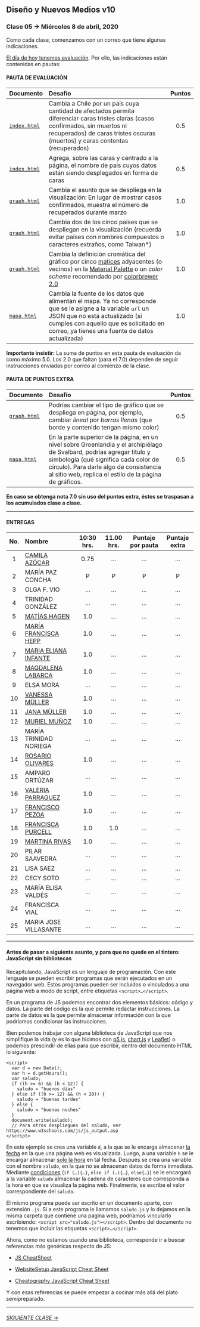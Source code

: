 ## Diseño y Nuevos Medios v10 

### Clase 05 → Miércoles 8 de abril, 2020

Como cada clase, comenzamos con un correo que tiene algunas indicaciones. 

[El día de hoy tenemos evaluación](https://profesorfaco.github.io/dno037-2020/clase-05/). Por ello, las indicaciones están contenidas en pautas:

#### PAUTA DE EVALUACIÓN

| Documento    | Desafío            				        		   | Puntos |
|:-------------|:------------------------------------------|:------:|
| [`index.html`](https://github.com/profesorfaco/dno037-2020/blob/gh-pages/clase-05/index.html) | Cambia a Chile por un país cuya cantidad de afectados permita diferenciar caras tristes claras (casos confirmados, sin muertos ni recuperados) de caras tristes oscuras (muertos) y caras contentas (recuperados) | 0.5 |
| [`index.html`](https://github.com/profesorfaco/dno037-2020/blob/gh-pages/clase-05/index.html) | Agrega, sobre las caras y centrado a la página, el nombre de país cuyos datos están siendo desplegados en forma de caras | 0.5 |
| [`graph.html`](https://github.com/profesorfaco/dno037-2020/blob/gh-pages/clase-05/graph.html) | Cambia el asunto que se despliega en la visualización: En lugar de mostrar casos confirmados, muestra el número de recuperados durante marzo | 1.0 |
| [`graph.html`](https://github.com/profesorfaco/dno037-2020/blob/gh-pages/clase-05/graph.html) | Cambia dos de los cinco países que se despliegan en la visualización (recuerda evitar países con nombres compuestos o caracteres extraños, como Taiwan*) | 1.0 |
| [`graph.html`](https://github.com/profesorfaco/dno037-2020/blob/gh-pages/clase-05/graph.html) | Cambia la definición cromática del gráfico por cinco [matices](http://proyectacolor.cl/teoria-de-los-colores/propiedades-de-los-colores/) adyacentes (o vecinos) en la [Material Palette](https://material.io/resources/color/) o un *color scheme* recomendado por [colorbrewer 2.0](https://colorbrewer2.org/#type=qualitative&scheme=Set1&n=5) | 1.0 |
| [`mapa.html`](https://github.com/profesorfaco/dno037-2020/blob/gh-pages/clase-05/mapa.html) | Cambia la fuente de los datos que alimentan el mapa. Ya no corresponde que se le asigne a la variable `url` un JSON que no está actualizado (si cumples con aquello que es solicitado en correo, ya tienes una fuente de datos actualizada) | 1.0 |

**Importante insistir:** La suma de puntos en esta pauta de evaluación da como máximo 5.0. Los 2.0 que faltan (para el 7.0) dependen de seguir instrucciones enviadas por correo al comienzo de la clase.

#### PAUTA DE PUNTOS EXTRA

| Documento    | Desafío            				        		   | Puntos |
|:-------------|:------------------------------------------|:------:|
| [`graph.html`](https://github.com/profesorfaco/dno037-2020/blob/gh-pages/clase-05/graph.html) | Podrías cambiar el tipo de gráfico que se despliega en página, por ejemplo, cambiar *lineal* por *barras llenas* (que borde y contenido tengan mismo color) | 0.5 |
| [`mapa.html`](https://github.com/profesorfaco/dno037-2020/blob/gh-pages/clase-05/mapa.html) | En la parte superior de la página, en un nivel sobre Groenlandia y el archipiélago de Svalbard, podrías agregar título y simbología (qué significa cada color de círculo). Para darle algo de consistencia al sitio web, replica el estilo de la página de gráficos. | 0.5 |

**En caso se obtenga nota 7.0 sin uso del puntos extra, éstos se traspasan a los acumulados clase a clase.**

- - - - - - - - 

#### ENTREGAS

| No.   | Nombre                | 10:30 hrs. | 11.00 hrs. | Puntaje por pauta | Puntaje extra | 
|:-----:|:----------------------|:----------:|:----------:|:------------------:|:-------------:|
|   1   | [CAMILA AZÓCAR](https://camiazocar.github.io/clase-05/) | 0.75 | … | … | … | 
|   2   | MARÍA PAZ CONCHA       | P | P | P | P |  
|   3   | OLGA F. VIO            | … | … | … | … |  
|   4   | TRINIDAD GONZÁLEZ      | … | … | … | … |  
|   5   | [MATÍAS HAGEN](https://matihagene.github.io/clase-05/) | 1.0 | … | … | … |  
|   6   | [MARÍA FRANCISCA HEPP](https://franhepp.github.io/clase-05/) | 1.0 | … | … | … |  
|   7   | [MARIA ELIANA INFANTE](https://maritainfante.github.io/clase-05/) | 1.0 | … | … | … |  
|   8   | [MAGDALENA LABARCA](https://maidalw.github.io/clase-05/) | 1.0 | … | … | … |  
|   9   | ELSA MORA              | … | … | … | … |  
|  10   | [VANESSA MÜLLER](https://vymuller.github.io/clase-05/) | 1.0 | … | … | … | 
|  11   | [JANA MÜLLER](https://maritainfante.github.io/clase_05/) | 1.0 | … | … | … | 
|  12   | [MURIEL MUÑOZ](https://murimu.github.io/clase-05/) | 1.0 | … | … | … | 
|  13   | MARÍA TRINIDAD NORIEGA | … | … | … | … | 
|  14   | [ROSARIO OLIVARES](https://rosarioof.github.io/Clase-05/) | 1.0 | … | … | … | 
|  15   | AMPARO ORTÚZAR         | … | … | … | … | 
|  16   | [VALERIA PARRAGUEZ](https://valeriaparraguezojeda.github.io/clase-05/) | 1.0 | … | … | … | 
|  17   | [FRANCISCO PEZOA](https://panshios.github.io/clase-05/ ) | 1.0 | … | … | … | 
|  18   | [FRANCISCA PURCELL](https://github.com/fmpurcell/Clase-05/) | 1.0 | 1.0 | … | … | 
|  19   | [MARTINA RIVAS](https://mrivas29.github.io/clase-05/) | 1.0 | … | … | … | 
|  20   | PILAR SAAVEDRA         | … | … | … | … | 
|  21   | LISA SAEZ              | … | … | … | … | 
|  22   | CECY SOTO              | … | … | … | … | 
|  23   | MARÍA ELISA VALDÉS     | … | … | … | … | 
|  24   | FRANCISCA VIAL         | … | … | … | … | 
|  25   | MARIA JOSE VILLASANTE  | … | … | … | … | 

- - - - - - - - - - - -

#### Antes de pasar a siguiente asunto, y para que no quede en el tintero: JavaScript sin bibliotecas

Recapitulando, JavaScript es un lenguaje de programación. Con este lenguaje se pueden escribir programas que serán ejecutados en un navegador web. Estos programas pueden ser incluidos o vinculados a una página web a modo de script, entre etiquetas `<script>…</script>`. 

En un programa de JS podemos encontrar dos elementos básicos: código y datos. La parte del código es la que permite redactar instrucciones. La parte de datos es la que permite almacenar información con la que podríamos condicionar las instrucciones. 

Bien podemos trabajar con alguna biblioteca de JavaScript que nos simplifique la vida (y es lo que hicimos con [p5.js](https://p5js.org/es/), [chart.js](https://www.chartjs.org/) y [Leaflet](https://leafletjs.com/)) o podemos prescindir de ellas para que escribir, dentro del documento HTML lo siguiente: 

```
<script>
  var d = new Date();
  var h = d.getHours();
  var saludo;
  if ((h >= 6) && (h < 12)) { 
    saludo = "buenos días"
  } else if ((h >= 12) && (h < 20)) {
    saludo = "buenas tardes"
  } else { 
    saludo = "buenas noches"
  }
  document.write(saludo);
  // Para otros despliegues del saludo, ver https://www.w3schools.com/js/js_output.asp  
</script>
```

En este ejemplo se crea una variable `d`, a la que se le encarga almacenar [la fecha](https://developer.mozilla.org/es/docs/Web/JavaScript/Referencia/Objetos_globales/Date) en la que una página web es visualizada. Luego, a una variable `h` se le encargar almacenar [solo la hora](https://developer.mozilla.org/es/docs/Web/JavaScript/Referencia/Objetos_globales/Date/getHours) en tal fecha. Después se crea una variable con el nombre `saludo`, en la que no se almacenan datos de forma inmediata. Mediante [condiciones](https://developer.mozilla.org/en-US/docs/Web/JavaScript/Reference/Statements/if...else) (`if (…){…}`, `else if (…){…}`, `else{…}`) se le encargará a la variable `saludo` almacenar la cadena de caracteres que corresponda a la hora en que se visualiza la página web. Finalmente, se escribe el valor correspondiente del `saludo`.

El mismo programa puede ser escrito en un documento aparte, con extensión `.js`. Si a este programa le llamamos `saludo.js` y lo dejamos en la misma carpeta que contiene una página web, podríamos vincularlo escribiendo: `<script src="saludo.js"></script>`. Dentro del documento no tenemos que incluir las etiquetas `<script>…</script>`. 

Ahora, como no estamos usando una biblioteca, corresponde ir a buscar referencias más genéricas respecto de JS:

- [JS CheatSheet](https://htmlcheatsheet.com/js/)

- [WebsiteSetup JavaScript Cheat Sheet](https://websitesetup.org/javascript-cheat-sheet/)

- [Cheatography JavaScript Cheat Sheet](https://www.cheatography.com/davechild/cheat-sheets/javascript/pdf_bw/)

Y con esas referencias se puede empezar a cocinar más allá del plato semipreparado.

- - - - - - - 

###### [SIGUIENTE CLASE →](https://github.com/profesorfaco/dno037-2020/tree/gh-pages/clase-06)
